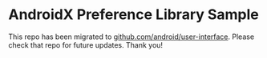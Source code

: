 AndroidX Preference Library Sample
==================================

This repo has been migrated to [github.com/android/user-interface][1]. Please check that repo for future updates. Thank you!

[1]: https://github.com/android/user-interface
